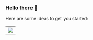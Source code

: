 ### Hello there 👋

<!-- **Samadeol/Samadeol** is a ✨ _special_ ✨ repository because its `README.md` (this file) appears on your GitHub profile. -->Here are some ideas to get you started:

<!-- - 🔭 I’m currently working on ...
- 🌱 I’m currently learning ...
- 👯 I’m looking to collaborate on ...
- 🤔 I’m looking for help with ...
- 💬 Ask me about ...
- 📫 How to reach me: ...
- 😄 Pronouns: ...
- ⚡ Fun fact: ...
 -->

<table>
  <tr>
    <th><img src="https://github-readme-stats.vercel.app/api/top-langs/?username=Samadeol&layout=compact&langs_count=100&hide_border=true&border_radius=0&card_width=450&theme=radical" /></th>
  </tr>
</table>
